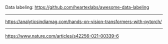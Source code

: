 Data labeling: https://github.com/heartexlabs/awesome-data-labeling

-----------------------------------------------------------------------------------

https://analyticsindiamag.com/hands-on-vision-transformers-with-pytorch/

---------------------------------------------------------------------------------------------

https://www.nature.com/articles/s42256-021-00339-6
